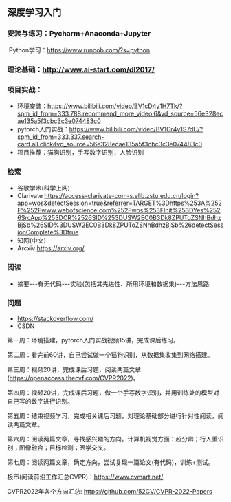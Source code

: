 ## 深度学习入门

### 安装与练习：Pycharm+Anaconda+Jupyter

​	Python学习：https://www.runoob.com/?s=python

### 理论基础：http://www.ai-start.com/dl2017/

### 项目实战：

- 环境安装：https://www.bilibili.com/video/BV1cD4y1H7Tk/?spm_id_from=333.788.recommend_more_video.6&vd_source=56e328ecae135a5f3cbc3c3e074483c0
- pytorch入门实战：https://www.bilibili.com/video/BV1Cr4y1S7dU/?spm_id_from=333.337.search-card.all.click&vd_source=56e328ecae135a5f3cbc3c3e074483c0
- 项目推荐：猫狗识别，手写数字识别，人脸识别

### 检索

- 谷歌学术(科学上网)
- Clarivate https://access-clarivate-com-s.elib.zstu.edu.cn/login?app=wos&detectSession=true&referrer=TARGET%3Dhttps%253A%252F%252Fwww.webofscience.com%252Fwos%253FInit%253DYes%2526SrcApp%253DCR%2526SID%253DUSW2EC0B3Dk8ZPUToZSNhBdhzBjSb%26SID%3DUSW2EC0B3Dk8ZPUToZSNhBdhzBjSb%26detectSessionComplete%3Dtrue
- 知网(中文)
- Arcxiv https://arxiv.org/

### 阅读

- 摘要---有无代码---实验(包括其先进性、所用环境和数据集)---方法思路

### 问题

- https://stackoverflow.com/
- CSDN



第一周：环境搭建，pytorch入门实战视频15讲，完成课后练习。

第二周：看完前60讲，自己尝试做一个猫狗识别，从数据集收集到网络搭建。

第三周：视频20讲，完成课后习题，阅读两篇文章(https://openaccess.thecvf.com/CVPR2022)。

第四周：视频20讲，完成课后习题，做一个手写数字识别，并用训练处的模型对自己写的数字进行识别。

第五周：结束视频学习，完成相关课后习题，对理论基础部分进行针对性阅读，阅读两篇文章。

第六周：阅读两篇文章，寻找感兴趣的方向。计算机视觉方面：超分辨；行人重识别；图像融合；目标检测；医学交叉。

第七周：阅读两篇文章，确定方向，尝试复现一篇论文(有代码)，训练+测试。



极市(阅读前沿工作汇总CVPR)：https://www.cvmart.net/

CVPR2022年各个方向汇总: https://github.com/52CV/CVPR-2022-Papers